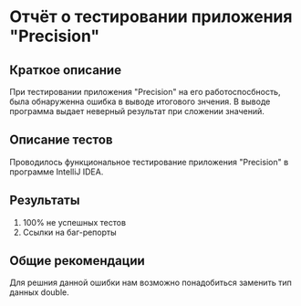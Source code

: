 # Отчёт о тестировании приложения "Precision"

## Краткое описание

При тестировании приложения "Precision" на его работоспосбность, была обнаруженна ошибка в выводе итогового знчения. В выводе программа выдает неверный результат при сложении значений.

## Описание тестов

Проводилось функциональное тестирование приложения "Precision" в программе IntelliJ IDEA.

## Результаты

1. 100% не успешных тестов
2. Ссылки на баг-репорты

## Общие рекомендации

Для решния данной ошибки нам возможно понадобиться заменить тип данных double.